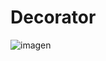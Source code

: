 # Decorator
![imagen](https://github.com/user-attachments/assets/4c0db23d-eda4-4c05-8b39-57bc11adc193)
